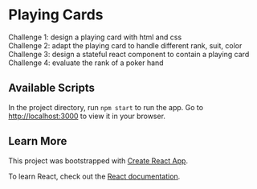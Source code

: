 # Playing Cards

Challenge 1: design a playing card with html and css  
Challenge 2: adapt the playing card to handle different rank, suit, color
Challenge 3: design a stateful react component to contain a playing card  
Challenge 4: evaluate the rank of a poker hand 



## Available Scripts

In the project directory, run `npm start` to run the app. Go to [http://localhost:3000](http://localhost:3000) to view it in your browser.

## Learn More

This project was bootstrapped with [Create React App](https://github.com/facebook/create-react-app).

To learn React, check out the [React documentation](https://reactjs.org/).
